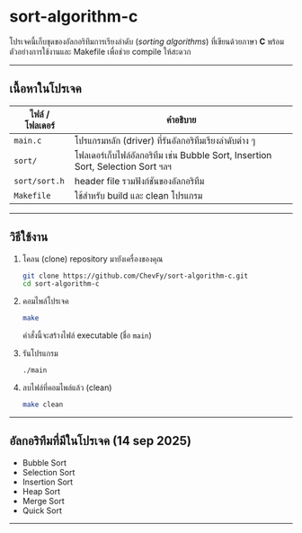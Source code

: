 # sort-algorithm-c

โปรเจคนี้เก็บชุดของอัลกอริทึมการเรียงลำดับ (*sorting algorithms*) ที่เขียนด้วยภาษา **C** พร้อมตัวอย่างการใช้งานและ Makefile เพื่อช่วย compile ให้สะดวก

---

## เนื้อหาในโปรเจค

| ไฟล์ / โฟลเดอร์ | คำอธิบาย |
|------------------|-----------|
| `main.c` | โปรแกรมหลัก (driver) ที่รันอัลกอริทึมเรียงลำดับต่าง ๆ |
| `sort/` | โฟลเดอร์เก็บไฟล์อัลกอริทึม เช่น Bubble Sort, Insertion Sort, Selection Sort ฯลฯ |
| `sort/sort.h` | header file รวมฟังก์ชันของอัลกอริทึม |
| `Makefile` | ใช้สำหรับ build และ clean โปรแกรม |

---

## วิธีใช้งาน

1. โคลน (clone) repository มายังเครื่องของคุณ
   ```bash
   git clone https://github.com/ChevFy/sort-algorithm-c.git
   cd sort-algorithm-c
   ```

2. คอมไพล์โปรเจค
   ```bash
   make
   ```

   คำสั่งนี้จะสร้างไฟล์ executable (ชื่อ `main`)

3. รันโปรแกรม
   ```bash
   ./main
   ```

4. ลบไฟล์ที่คอมไพล์แล้ว (clean)
   ```bash
   make clean
   ```

---

## อัลกอริทึมที่มีในโปรเจค (14 sep 2025)
- Bubble Sort  
- Selection Sort  
- Insertion Sort  
- Heap Sort
- Merge Sort  
- Quick Sort  
---
